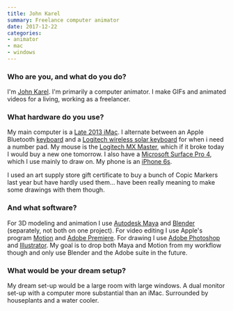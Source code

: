 ```yaml
---
title: John Karel
summary: Freelance computer animator
date: 2017-12-22
categories:
- animator
- mac
- windows
---
```


### Who are you, and what do you do?

I'm [John Karel](http://jjjjjjjjjjohn.tumblr.com/ "John's website."). I'm primarily a computer animator. I make GIFs and animated videos for a living, working as a freelancer.

### What hardware do you use?

My main computer is a [Late 2013 iMac][imac]. I alternate between an Apple Bluetooth [keyboard][] and a [Logitech wireless solar keyboard][wireless-solar-keyboard-k750-mac] for when i need a number pad. My mouse is the [Logitech MX Master][mx-master], which if it broke today I would buy a new one tomorrow. I also have a [Microsoft Surface Pro 4][surface-pro-4], which I use mainly to draw on. My phone is an [iPhone 6s][iphone-6s].

I used an art supply store gift certificate to buy a bunch of Copic Markers last year but have hardly used them... have been really meaning to make some drawings with them though.

### And what software?

For 3D modeling and animation I use [Autodesk Maya][maya] and [Blender][] (separately, not both on one project). For video editing I use Apple's program [Motion][] and [Adobe Premiere][premiere]. For drawing I use [Adobe Photoshop][photoshop] and [Illustrator][]. My goal is to drop both Maya and Motion from my workflow though and only use Blender and the Adobe suite in the future.

### What would be your dream setup?

My dream set-up would be a large room with large windows. A dual monitor set-up with a computer more substantial than an iMac. Surrounded by houseplants and a water cooler.

[blender]: https://www.blender.org/ "A free, open-source 3D renderer."
[illustrator]: https://www.adobe.com/products/illustrator.html "A vector graphics editor."
[imac]: https://www.apple.com/imac-24/ "An all-in-one computer."
[iphone-6s]: https://en.wikipedia.org/wiki/IPhone_6S "A smartphone."
[keyboard]: https://www.apple.com/us/shop/goto/mac/accessories "The keyboard."
[maya]: http://web.archive.org/web/20221224070508/https://www.autodesk.com/products/maya/overview "3D animation software."
[motion]: https://www.apple.com/final-cut-pro/motion/ "A 3D motion graphics suite."
[mx-master]: http://web.archive.org/web/20190506074433/https://support.logitech.com/en_us/product/mx-master "A wireless mouse."
[photoshop]: https://www.adobe.com/products/photoshop.html "A bitmap image editor."
[premiere]: https://www.adobe.com/products/premiere.html "A video editing suite."
[surface-pro-4]: https://en.wikipedia.org/wiki/Surface_Pro_4 "A Windows tablet."
[wireless-solar-keyboard-k750-mac]: https://www.logitech.com/en-us/product/wireless-solar-keyboard-k750-mac.html "A wireless solar-powered keyboard."
